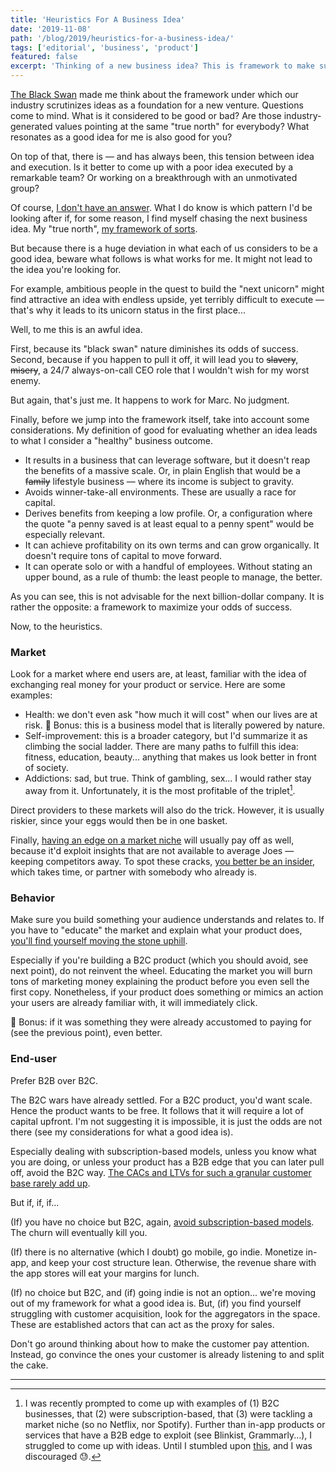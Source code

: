 ```yaml
---
title: 'Heuristics For A Business Idea'
date: '2019-11-08'
path: '/blog/2019/heuristics-for-a-business-idea/'
tags: ['editorial', 'business', 'product']
featured: false
excerpt: 'Thinking of a new business idea? This is framework to make sure we are not stumbling upon the next billion-dollar idea and, instead, we are maximizing our odds of success.'
---
```


[The Black Swan](/blog/2020/the-black-swan) made me think about the framework under which our industry scrutinizes ideas as a foundation for a new venture. Questions come to mind. What is it considered to be good or bad? Are those industry-generated values pointing at the same "true north" for everybody? What resonates as a good idea for me is also good for you?

On top of that, there is — and has always been, this tension between idea and execution. Is it better to come up with a poor idea executed by a remarkable team? Or working on a breakthrough with an unmotivated group?

Of course, [I don't have an answer](/blog/2013/wrong-about-pricing). What I do know is which pattern I'd be looking after if, for some reason, I find myself chasing the next business idea. My "true north", [my framework of sorts](/blog/2015/lifestyle-business).

But because there is a huge deviation in what each of us considers to be a good idea, beware what follows is what works for me. It might not lead to the idea you're looking for.

For example, ambitious people in the quest to build the "next unicorn" might find attractive an idea with endless upside, yet terribly difficult to execute — that's why it leads to its unicorn status in the first place...

Well, to me this is an awful idea.

First, because its "black swan" nature diminishes its odds of success. Second, because if you happen to pull it off, it will lead you to ~~slavery~~, ~~misery~~, a 24/7 always-on-call CEO role that I wouldn't wish for my worst enemy.

But again, that's just me. It happens to work for Marc. No judgment.

Finally, before we jump into the framework itself, take into account some considerations. My definition of good for evaluating whether an idea leads to what I consider a "healthy" business outcome.

- It results in a business that can leverage software, but it doesn't reap the benefits of a massive scale. Or, in plain English that would be a ~~family~~ lifestyle business — where its income is subject to gravity.
- Avoids winner-take-all environments. These are usually a race for capital.
- Derives benefits from keeping a low profile. Or, a configuration where the quote "a penny saved is at least equal to a penny spent" would be especially relevant.
- It can achieve profitability on its own terms and can grow organically. It doesn't require tons of capital to move forward.
- It can operate solo or with a handful of employees. Without stating an upper bound, as a rule of thumb: the least people to manage, the better.

As you can see, this is not advisable for the next billion-dollar company. It is rather the opposite: a framework to maximize your odds of success.

Now, to the heuristics.

### Market

Look for a market where end users are, at least, familiar with the idea of exchanging real money for your product or service. Here are some examples:

- Health: we don't even ask "how much it will cost" when our lives are at risk. 🍪 Bonus: this is a business model that is literally powered by nature.
- Self-improvement: this is a broader category, but I'd summarize it as climbing the social ladder. There are many paths to fulfill this idea: fitness, education, beauty... anything that makes us look better in front of society.
- Addictions: sad, but true. Think of gambling, sex... I would rather stay away from it. Unfortunately, it is the most profitable of the triplet[^1].

Direct providers to these markets will also do the trick. However, it is usually riskier, since your eggs would then be in one basket.

Finally, [having an edge on a market niche](/blog/2015/ad-blockers-market-niches) will usually pay off as well, because it'd exploit insights that are not available to average Joes — keeping competitors away. To spot these cracks, [you better be an insider](/blog/2014/discovering-as-you-go), which takes time, or partner with somebody who already is.

### Behavior

Make sure you build something your audience understands and relates to. If you have to "educate" the market and explain what your product does, [you'll find yourself moving the stone uphill](/blog/2014/changing-behavior).

Especially if you're building a B2C product (which you should avoid, see next point), do not reinvent the wheel. Educating the market you will burn tons of marketing money explaining the product before you even sell the first copy. Nonetheless, if your product does something or mimics an action your users are already familiar with, it will immediately click.

🍪 Bonus: if it was something they were already accustomed to paying for (see the previous point), even better.

### End-user

Prefer B2B over B2C.

The B2C wars have already settled. For a B2C product, you'd want scale. Hence the product wants to be free. It follows that it will require a lot of capital upfront. I'm not suggesting it is impossible, it is just the odds are not there (see my considerations for what a good idea is).

Especially dealing with subscription-based models, unless you know what you are doing, or unless your product has a B2B edge that you can later pull off, avoid the B2C way. [The CACs and LTVs for such a granular customer base rarely add up](/blog/2013/services-and-subscriptions).

But if, if, if...

(If) you have no choice but B2C, again, [avoid subscription-based models](/blog/2013/wrong-about-pricing). The churn will eventually kill you.

(If) there is no alternative (which I doubt) go mobile, go indie. Monetize in-app, and keep your cost structure lean. Otherwise, the revenue share with the app stores will eat your margins for lunch.

(If) no choice but B2C, and (if) going indie is not an option... we're moving out of my framework for what a good idea is. But, (if) you find yourself struggling with customer acquisition, look for the aggregators in the space. These are established actors that can act as the proxy for sales.

Don't go around thinking about how to make the customer pay attention. Instead, go convince the ones your customer is already listening to and split the cake.

---

[^1]: I was recently prompted to come up with examples of (1) B2C businesses, that (2) were subscription-based, that (3) were tackling a market niche (so no Netflix, nor Spotify). Further than in-app products or services that have a B2B edge to exploit (see Blinkist, Grammarly...), I struggled to come up with ideas. Until I stumbled upon [this](https://thenextweb.com/shareables/2020/03/12/pornhub-free-italy-coronavirus/), and I was discouraged 😓.
